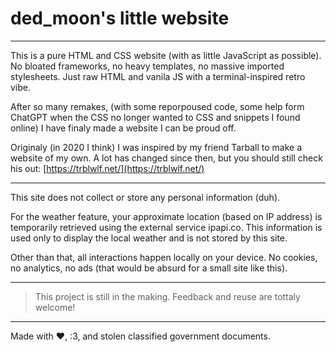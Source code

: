 # ded_moon's little website

---
This is a pure HTML and CSS website (with as little JavaScript as possible). No bloated frameworks, no heavy templates, no massive imported stylesheets. Just raw HTML and vanila JS with a terminal-inspired retro vibe.

After so many remakes, (with some reporpoused code, some help form ChatGPT when the CSS no longer wanted to CSS and snippets I found online) I have finaly made a website I can be proud off.

Originaly (in 2020 I think) I was inspired by my friend Tarball to make a website of my own. A lot has changed since then, but you should still check his out: [https://trblwlf.net/](https://trblwlf.net/)

---

This site does not collect or store any personal information (duh).

For the weather feature, your approximate location (based on IP address) is temporarily retrieved using the external service ipapi.co. This information is used only to display the local weather and is not stored by this site. 

Other than that, all interactions happen locally on your device. No cookies, no analytics, no ads (that would be absurd for a small site like this).

---

> This project is still in the making. Feedback and reuse are tottaly welcome!

---
Made with ❤, :3, and stolen classified government documents.